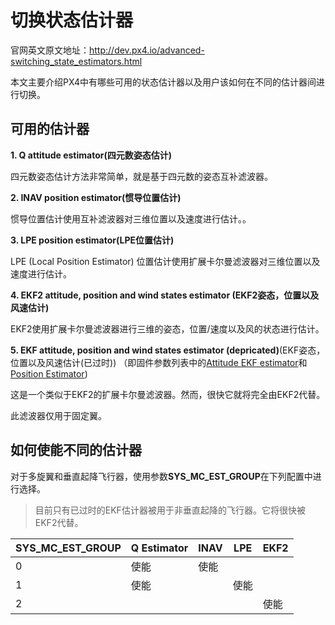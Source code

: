 # 切换状态估计器

官网英文原文地址：http://dev.px4.io/advanced-switching_state_estimators.html

本文主要介绍PX4中有哪些可用的状态估计器以及用户该如何在不同的估计器间进行切换。

## 可用的估计器


**1. Q attitude estimator(四元数姿态估计)**

四元数姿态估计方法非常简单，就是基于四元数的姿态互补滤波器。

**2. INAV position estimator(惯导位置估计)**

惯导位置估计使用互补滤波器对三维位置以及速度进行估计。。

**3. LPE position estimator(LPE位置估计)**

LPE (Local Position Estimator) 位置估计使用扩展卡尔曼滤波器对三维位置以及速度进行估计。

**4. EKF2 attitude, position and wind states estimator (EKF2姿态，位置以及风速估计)**

EKF2使用扩展卡尔曼滤波器进行三维的姿态，位置/速度以及风的状态进行估计。

**5. EKF attitude, position and wind states estimator (depricated)**(EKF姿态，位置以及风速估计(已过时))
（即固件参数列表中的[Attitude EKF estimator](https://pixhawk.org/firmware/parameters#attitude_ekf_estimator)和[Position Estimator](https://pixhawk.org/firmware/parameters#position_estimator))

这是一个类似于EKF2的扩展卡尔曼滤波器。然而，很快它就将完全由EKF2代替。

此滤波器仅用于固定翼。

## **如何使能不同的估计器**

对于多旋翼和垂直起降飞行器，使用参数**SYS_MC_EST_GROUP**在下列配置中进行选择。


> 目前只有已过时的EKF估计器被用于非垂直起降的飞行器。它将很快被EKF2代替。



| SYS_MC_EST_GROUP | Q Estimator | INAV | LPE  | EKF2 |
| ---------------- | ----------- | ---- | ---- | ---- |
| 0                | 使能          | 使能   |      |      |
| 1                | 使能          |      | 使能   |      |
| 2                |             |      |      | 使能   |

